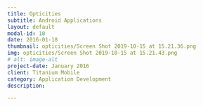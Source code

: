 ```yaml
---
title: Opticities
subtitle: Android Applications
layout: default
modal-id: 10
date: 2016-01-18
thumbnail: opticities/Screen Shot 2019-10-15 at 15.21.36.png
img: opticities/Screen Shot 2019-10-15 at 15.21.43.png
# alt: image-alt
project-date: January 2016
client: Titanium Mobile
category: Application Development
description:  

---
```

